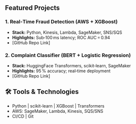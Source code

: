 ## Featured Projects

### 1. Real‑Time Fraud Detection (AWS + XGBoost)
- **Stack:** Python, Kinesis, Lambda, SageMaker, SNS/SQS
- **Highlights:** Sub‑100 ms latency; ROC AUC = 0.94
- [GitHub Repo Link]

### 2. Complaint Classifier (BERT + Logistic Regression)
- **Stack:** HuggingFace Transformers, scikit‑learn, SageMaker
- **Highlights:** 95 % accuracy; real‑time deployment
- [GitHub Repo Link]

## 🛠️ Tools & Technologies
- Python | scikit-learn | XGBoost | Transformers  
- AWS: SageMaker, Lambda, Kinesis, SQS/SNS  
- CI/CD | Git
